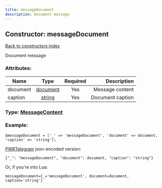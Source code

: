 ```yaml
---
title: messageDocument
description: Document message
---
```

## Constructor: messageDocument  
[Back to constructors index](index.md)



Document message

### Attributes:

| Name     |    Type       | Required | Description |
|----------|:-------------:|:--------:|------------:|
|document|[document](../types/document.md) | Yes|Message content|
|caption|[string](../types/string.md) | Yes|Document caption|



### Type: [MessageContent](../types/MessageContent.md)


### Example:

```
$messageDocument = ['_' => 'messageDocument', 'document' => document, 'caption' => 'string'];
```  

[PWRTelegram](https://pwrtelegram.xyz) json-encoded version:

```
{"_": "messageDocument", "document": document, "caption": "string"}
```


Or, if you're into Lua:  


```
messageDocument={_='messageDocument', document=document, caption='string'}

```


